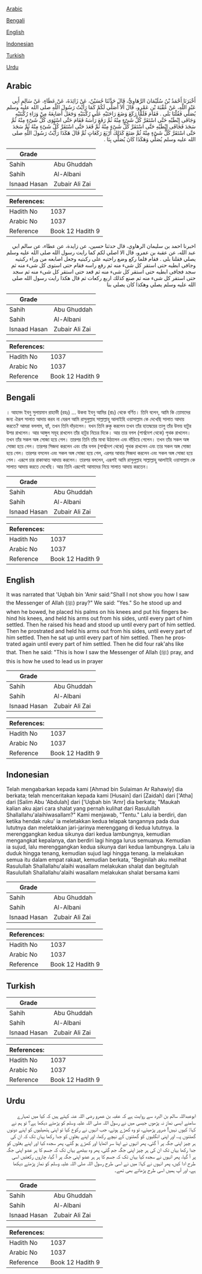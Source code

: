 [Arabic](#arabic)

[Bengali](#bengali)

[English](#english)

[Indonesian](#indonesian)

[Turkish](#turkish)

[Urdu](#urdu)

## Arabic


<div dir="rtl" lang="ar" style={{fontSize:'larger',backgroundColor:'#f8f9fa',padding:20}}>
أَخْبَرَنَا أَحْمَدُ بْنُ سُلَيْمَانَ الرَّهَاوِيُّ، قَالَ حَدَّثَنَا حُسَيْنٌ، عَنْ زَائِدَةَ، عَنْ عَطَاءٍ، عَنْ سَالِمٍ أَبِي عَبْدِ اللَّهِ، عَنْ عُقْبَةَ بْنِ عَمْرٍو، قَالَ أَلاَ أُصَلِّي لَكُمْ كَمَا رَأَيْتُ رَسُولَ اللَّهِ صلى الله عليه وسلم يُصَلِّي فَقُلْنَا بَلَى ‏.‏ فَقَامَ فَلَمَّا رَكَعَ وَضَعَ رَاحَتَيْهِ عَلَى رُكْبَتَيْهِ وَجَعَلَ أَصَابِعَهُ مِنْ وَرَاءِ رُكْبَتَيْهِ وَجَافَى إِبْطَيْهِ حَتَّى اسْتَقَرَّ كُلُّ شَىْءٍ مِنْهُ ثُمَّ رَفَعَ رَأْسَهُ فَقَامَ حَتَّى اسْتَوَى كُلُّ شَىْءٍ مِنْهُ ثُمَّ سَجَدَ فَجَافَى إِبْطَيْهِ حَتَّى اسْتَقَرَّ كُلُّ شَىْءٍ مِنْهُ ثُمَّ قَعَدَ حَتَّى اسْتَقَرَّ كُلُّ شَىْءٍ مِنْهُ ثُمَّ سَجَدَ حَتَّى اسْتَقَرَّ كُلُّ شَىْءٍ مِنْهُ ثُمَّ صَنَعَ كَذَلِكَ أَرْبَعَ رَكَعَاتٍ ثُمَّ قَالَ هَكَذَا رَأَيْتُ رَسُولَ اللَّهِ صلى الله عليه وسلم يُصَلِّي وَهَكَذَا كَانَ يُصَلِّي بِنَا ‏.‏
</div>
<div style={{backgroundColor:'#f8f9fa',padding:20, marginBottom: 10}}><table> <thead> <tr> <th>Grade</th> <th></th> </tr> </thead> <tbody> <tr><td>Sahih</td><td>Abu Ghuddah</td></tr><tr><td>Sahih</td><td>Al-Albani</td></tr><tr><td>Isnaad Hasan</td><td>Zubair Ali Zai</td></tr></tbody></table><table> <thead> <tr> <th>References:</th> <th></th> </tr> </thead> <tbody><tr><td>Hadith No</td><td>1037</td></tr><tr><td>Arabic No</td><td>1037</td></tr><tr><td>Reference</td><td>Book 12 Hadith 9</td></tr></tbody></table></div>


<div dir="rtl" lang="ar" style={{fontSize:'larger',backgroundColor:'#f8f9fa',padding:20}}>
اخبرنا احمد بن سليمان الرهاوي، قال حدثنا حسين، عن زايدة، عن عطاء، عن سالم ابي عبد الله، عن عقبة بن عمرو، قال الا اصلي لكم كما رايت رسول الله صلى الله عليه وسلم يصلي فقلنا بلى . فقام فلما ركع وضع راحتيه على ركبتيه وجعل اصابعه من وراء ركبتيه وجافى ابطيه حتى استقر كل شىء منه ثم رفع راسه فقام حتى استوى كل شىء منه ثم سجد فجافى ابطيه حتى استقر كل شىء منه ثم قعد حتى استقر كل شىء منه ثم سجد حتى استقر كل شىء منه ثم صنع كذلك اربع ركعات ثم قال هكذا رايت رسول الله صلى الله عليه وسلم يصلي وهكذا كان يصلي بنا
</div>
<div style={{backgroundColor:'#f8f9fa',padding:20, marginBottom: 10}}><table> <thead> <tr> <th>Grade</th> <th></th> </tr> </thead> <tbody> <tr><td>Sahih</td><td>Abu Ghuddah</td></tr><tr><td>Sahih</td><td>Al-Albani</td></tr><tr><td>Isnaad Hasan</td><td>Zubair Ali Zai</td></tr></tbody></table><table> <thead> <tr> <th>References:</th> <th></th> </tr> </thead> <tbody><tr><td>Hadith No</td><td>1037</td></tr><tr><td>Arabic No</td><td>1037</td></tr><tr><td>Reference</td><td>Book 12 Hadith 9</td></tr></tbody></table></div>

## Bengali


<div dir="ltr" lang="bn" style={{fontSize:'larger',backgroundColor:'#f8f9fa',padding:20}}>
। আহমদ ইবনু সুলায়মান রাহাভী (রহঃ) ... উকবা ইবনু আমির (রাঃ) থেকে বর্ণিত। তিনি বলেন, আমি কি তোমাদের জন্য ঐরূপ সালাত আদায় করব না যেরূপ আমি রাসুলুল্লাহ সাল্লাল্লাহু আলাইহি ওয়াসাল্লাম কে দেখেছি সালাত আদায় করতে? আমরা বললাম, হ্যাঁ, তখন তিনি দাঁড়ালেন। যখন তিনি রুকু করলেন তখন তাঁর হাতদ্বয়ের তালু তাঁর উভয় হাটুর উপর রাখলেন। আর আঙ্গুল সমূহ রাখলেন তাঁর হাটুর নিচের দিকে। আর তার বগল (পার্শ্বদেশ থেকে) পৃথক রাখলেন। তখন তাঁর সকল অঙ্গ সোজা হয়ে গেল। তারপর তিনি তাঁর মাথা উঠালেন এবং দাঁড়িয়ে গেলেন। তখন তাঁর সকল অঙ্গ সোজা হয়ে গেল। তারপর সিজদা করলেন এবং তাঁর বগল (পার্শ্বদেশ থেকে) পৃথক রাখলেন এবং তার সকল অঙ্গ সোজা হয়ে গেল। তারপর বসলেন এবং সকল অঙ্গ সোজা হয়ে গেল, এরপর আবার সিজদা করলেন এবং সকল অঙ্গ সোজা হয়ে গেল। এরূপে চার রাকাআত আদায় করলেন। তারপর বললেন, এরূপই আমি রাসুলুল্লাহ সাল্লাল্লাহু আলাইহি ওয়াসাল্লাম কে সালাত আদায় করতে দেখেছি। আর তিনি এরূপেই আমাদের নিয়ে সালাত আদায় করতেন।
</div>
<div style={{backgroundColor:'#f8f9fa',padding:20, marginBottom: 10}}><table> <thead> <tr> <th>Grade</th> <th></th> </tr> </thead> <tbody> <tr><td>Sahih</td><td>Abu Ghuddah</td></tr><tr><td>Sahih</td><td>Al-Albani</td></tr><tr><td>Isnaad Hasan</td><td>Zubair Ali Zai</td></tr></tbody></table><table> <thead> <tr> <th>References:</th> <th></th> </tr> </thead> <tbody><tr><td>Hadith No</td><td>1037</td></tr><tr><td>Arabic No</td><td>1037</td></tr><tr><td>Reference</td><td>Book 12 Hadith 9</td></tr></tbody></table></div>

## English


<div dir="ltr" lang="en" style={{fontSize:'larger',backgroundColor:'#f8f9fa',padding:20}}>
It was narrated that 'Uqbah bin 'Amir said:"Shall I not show you how I saw the Messenger of Allah (ﷺ) pray?" We said: "Yes." So he stood up and when he bowed, he placed his palms on his knees and put his fingers behind his knees, and held his arms out from his sides, until every part of him settled. Then he raised his head and stood up until every part of him settled. Then he prostrated and held his arms out from his sides, until every part of him settled. Then he sat up until every part of him settled. Then he prostrated again until every part of him settled. Then he did four rak'ahs like that. Then he said: "This is how I saw the Messenger of Allah (ﷺ) pray, and this is how he used to lead us in prayer
</div>
<div style={{backgroundColor:'#f8f9fa',padding:20, marginBottom: 10}}><table> <thead> <tr> <th>Grade</th> <th></th> </tr> </thead> <tbody> <tr><td>Sahih</td><td>Abu Ghuddah</td></tr><tr><td>Sahih</td><td>Al-Albani</td></tr><tr><td>Isnaad Hasan</td><td>Zubair Ali Zai</td></tr></tbody></table><table> <thead> <tr> <th>References:</th> <th></th> </tr> </thead> <tbody><tr><td>Hadith No</td><td>1037</td></tr><tr><td>Arabic No</td><td>1037</td></tr><tr><td>Reference</td><td>Book 12 Hadith 9</td></tr></tbody></table></div>

## Indonesian


<div dir="ltr" lang="id" style={{fontSize:'larger',backgroundColor:'#f8f9fa',padding:20}}>
Telah mengabarkan kepada kami [Ahmad bin Sulaiman Ar Rahawiy] dia berkata; telah menceritakan kepada kami [Husain] dari [Zaidah] dari ['Atha] dari [Salim Abu 'Abdulah] dari ['Uqbah bin 'Amr] dia berkata; "Maukah kalian aku ajari cara shalat yang pernah kulihat dari Rasulullah Shallallahu'alaihiwasallam?" Kami menjawab, "Tentu." Lalu ia berdiri, dan ketika hendak ruku' ia meletakkan kedua telapak tangannya pada dua lututnya dan meletakkan jari-jarinya merenggang di kedua lututnya. la merenggangkan kedua sikunya dari kedua lambungnya, kemudian mengangkat kepalanya, dan berdiri lagi hingga lurus semuanya. Kemudian ia sujud, lalu merenggangkan kedua sikunya dari kedua lambungnya. Lalu ia duduk hingga tenang, kemudian sujud lagi hingga tenang. la melakukan semua itu dalam empat rakaat, kemudian berkata, "Beginilah aku melihat Rasulullah Shallallahu'alaihi wasallam melakukan shalat dan begitulah Rasulullah Shallallahu'alaihi wasallam melakukan shalat bersama kami
</div>
<div style={{backgroundColor:'#f8f9fa',padding:20, marginBottom: 10}}><table> <thead> <tr> <th>Grade</th> <th></th> </tr> </thead> <tbody> <tr><td>Sahih</td><td>Abu Ghuddah</td></tr><tr><td>Sahih</td><td>Al-Albani</td></tr><tr><td>Isnaad Hasan</td><td>Zubair Ali Zai</td></tr></tbody></table><table> <thead> <tr> <th>References:</th> <th></th> </tr> </thead> <tbody><tr><td>Hadith No</td><td>1037</td></tr><tr><td>Arabic No</td><td>1037</td></tr><tr><td>Reference</td><td>Book 12 Hadith 9</td></tr></tbody></table></div>

## Turkish


<div dir="ltr" lang="tr" style={{fontSize:'larger',backgroundColor:'#f8f9fa',padding:20}}>

</div>
<div style={{backgroundColor:'#f8f9fa',padding:20, marginBottom: 10}}><table> <thead> <tr> <th>Grade</th> <th></th> </tr> </thead> <tbody> <tr><td>Sahih</td><td>Abu Ghuddah</td></tr><tr><td>Sahih</td><td>Al-Albani</td></tr><tr><td>Isnaad Hasan</td><td>Zubair Ali Zai</td></tr></tbody></table><table> <thead> <tr> <th>References:</th> <th></th> </tr> </thead> <tbody><tr><td>Hadith No</td><td>1037</td></tr><tr><td>Arabic No</td><td>1037</td></tr><tr><td>Reference</td><td>Book 12 Hadith 9</td></tr></tbody></table></div>

## Urdu


<div dir="rtl" lang="ur" style={{fontSize:'larger',backgroundColor:'#f8f9fa',padding:20}}>
ابوعبداللہ سالم بن البرد سے روایت ہے کہ عقبہ بن عمرو رضی اللہ عنہ کہتے ہیں کہ کیا میں تمہارے سامنے ایسی نماز نہ پڑھوں جیسی میں نے رسول اللہ صلی اللہ علیہ وسلم کو پڑھتے دیکھا ہے؟ تو ہم نے کہا: کیوں نہیں! ضرور پڑھیئے، تو وہ کھڑے ہوئے، جب انہوں نے رکوع کیا تو اپنی ہتھیلیوں کو اپنے دونوں گھٹنوں پہ، اور اپنی انگلیوں کو گھٹنوں کے نیچے رکھا، اور اپنے بغلوں کو جدا رکھا یہاں تک کہ ان کی ہر چیز اپنی جگہ پر آ گئی، پھر انہوں نے اپنا سر اٹھایا اور کھڑے ہو گئے، پھر سجدہ کیا اور اپنے بغلوں کو جدا رکھا یہاں تک ان کی ہر چیز اپنی جگہ جم گئی، پھر وہ بیٹھے یہاں تک کہ جسم کا ہر عضو اپنی جگہ پر آ گیا، پھر انہوں نے سجدہ کیا یہاں تک کہ جسم کا ہر ہر عضو اپنی جگہ پر آ گیا، چاروں رکعتیں اسی طرح ادا کیں، پھر انہوں نے کہا: میں نے اسی طرح رسول اللہ صلی اللہ علیہ وسلم کو نماز پڑھتے دیکھا ہے، اور آپ ہمیں اسی طرح پڑھاتے بھی تھے۔
</div>
<div style={{backgroundColor:'#f8f9fa',padding:20, marginBottom: 10}}><table> <thead> <tr> <th>Grade</th> <th></th> </tr> </thead> <tbody> <tr><td>Sahih</td><td>Abu Ghuddah</td></tr><tr><td>Sahih</td><td>Al-Albani</td></tr><tr><td>Isnaad Hasan</td><td>Zubair Ali Zai</td></tr></tbody></table><table> <thead> <tr> <th>References:</th> <th></th> </tr> </thead> <tbody><tr><td>Hadith No</td><td>1037</td></tr><tr><td>Arabic No</td><td>1037</td></tr><tr><td>Reference</td><td>Book 12 Hadith 9</td></tr></tbody></table></div>